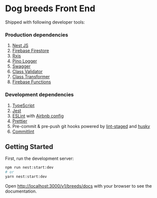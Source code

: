 # Dog breeds Front End

Shipped with following developer tools:

### Production dependencies

1. [Nest JS](https://nestjs.com//)
2. [Firebase Firestore](https://firebase.google.com/docs/firestore)
3. [Rxjs](https://rxjs.dev/)
4. [Pino Logger](https://github.com/pinojs/pino)
5. [Swagger](https://swagger.io/)
6. [Class Validator](https://www.npmjs.com/package/class-validator)
7. [Class Transformer](https://www.npmjs.com/package/class-transformer)
8. [Firebase Functions](https://firebase.google.com/docs/functions)
### Development dependencies

1. [TypeScript](https://www.typescriptlang.org/)
2. [Jest](https://jestjs.io)
3. [ESLint](https://eslint.org/) with [Airbnb config](https://github.com/iamturns/eslint-config-airbnb-typescript)
4. [Prettier](https://prettier.io/)
5. Pre-commit & pre-push git hooks powered by [lint-staged](https://github.com/okonet/lint-staged) and [husky](https://typicode.github.io/husky/#/)
6. [Commitlint](https://commitlint.js.org/#/)

## Getting Started

First, run the development server:

```bash
npm run nest:start:dev
# or
yarn nest:start:dev
```

Open [http://localhost:3000/v1/breeds/docs](http://localhost:3000/v1/breeds/docs) with your browser to see the documentation.
